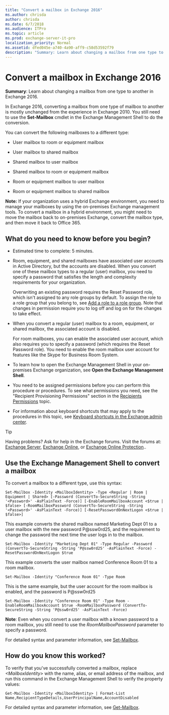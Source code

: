 ```yaml
---
title: "Convert a mailbox in Exchange 2016"
ms.author: chrisda
author: chrisda
ms.date: 6/7/2018
ms.audience: ITPro
ms.topic: article
ms.prod: exchange-server-it-pro
localization_priority: Normal
ms.assetid: dfed045e-a740-4a90-aff9-c58d53592f79
description: "Summary: Learn about changing a mailbox from one type to another in Exchange 2016."
---
```


# Convert a mailbox in Exchange 2016

 **Summary**: Learn about changing a mailbox from one type to another in Exchange 2016.
  
In Exchange 2016, converting a mailbox from one type of mailbox to another is mostly unchanged from the experience in Exchange 2010. You still need to use the **Set-Mailbox** cmdlet in the Exchange Management Shell to do the conversion.
  
You can convert the following mailboxes to a different type:
  
- User mailbox to room or equipment mailbox
    
- User mailbox to shared mailbox
    
- Shared mailbox to user mailbox
    
- Shared mailbox to room or equipment mailbox
    
- Room or equipment mailbox to user mailbox
    
- Room or equipment mailbox to shared mailbox
    
 **Note:** If your organization uses a hybrid Exchange environment, you need to manage your mailboxes by using the on-premises Exchange management tools. To convert a mailbox in a hybrid environment, you might need to move the mailbox back to on-premises Exchange, convert the mailbox type, and then move it back to Office 365.
  
## What do you need to know before you begin?

- Estimated time to complete: 5 minutes.
    
- Room, equipment, and shared mailboxes have associated user accounts in Active Directory, but the accounts are disabled. When you convert one of these mailbox types to a regular (user) mailbox, you need to specify a password that satisfies the length and complexity requirements for your organization.
    
    Overwriting an existing password requires the Reset Password role, which isn't assigned to any role groups by default. To assign the role to a role group that you belong to, see [Add a role to a role group](../../permissions/role-groups.md#AddRemoveRGRole). Note that changes in permission require you to log off and log on for the changes to take effect.
    
- When you convert a regular (user) mailbox to a room, equipment, or shared mailbox, the associated account is disabled.
    
    For room mailboxes, you can enable the associated user account, which also requires you to specify a password (which requires the Reset Password role). You need to enable the room mailbox user account for features like the Skype for Business Room System.
    
- To learn how to open the Exchange Management Shell in your on-premises Exchange organization, see **Open the Exchange Management Shell**.
    
- You need to be assigned permissions before you can perform this procedure or procedures. To see what permissions you need, see the "Recipient Provisioning Permissions" section in the [Recipients Permissions](../../permissions/feature-permissions/recipient-permissions.md) topic.
    
- For information about keyboard shortcuts that may apply to the procedures in this topic, see [Keyboard shortcuts in the Exchange admin center](../../about-documentation/exchange-admin-center-keyboard-shortcuts.md).
    
> [!TIP]
> Having problems? Ask for help in the Exchange forums. Visit the forums at: [Exchange Server](https://go.microsoft.com/fwlink/p/?linkId=60612), [Exchange Online](https://go.microsoft.com/fwlink/p/?linkId=267542), or [Exchange Online Protection](https://go.microsoft.com/fwlink/p/?linkId=285351)..
  
## Use the Exchange Management Shell to convert a mailbox

To convert a mailbox to a different type, use this syntax:
  
```
Set-Mailbox -Identity <MailboxIdentity> -Type <Regular | Room | Equipment | Shared> [-Password (ConvertTo-SecureString -String '<Password>' -AsPlainText -Force)] [-EnableRoomMailboxAccount <$true | $false> [-RoomMailboxPassword (ConvertTo-SecureString -String '<Password>' -AsPlainText -Force)] [-ResetPasswordOnNextLogon <$true | $false>]
```

This example converts the shared mailbox named Marketing Dept 01 to a user mailbox with the new password P@ssw0rd25, and the requirement to change the password the next time the user logs in to the mailbox.
  
```
Set-Mailbox -Identity "Marketing Dept 01" -Type Regular -Password (ConvertTo-SecureString -String 'P@ssw0rd25' -AsPlainText -Force) -ResetPasswordOnNextLogon $true
```

This example converts the user mailbox named Conference Room 01 to a room mailbox.
  
```
Set-Mailbox -Identity "Conference Room 01" -Type Room
```

This is the same example, but the user account for the room mailbox is enabled, and the password is P@ssw0rd25
  
```
Set-Mailbox -Identity "Conference Room 01" -Type Room -EnableRoomMailboxAccount $true -RoomMailboxPassword (ConvertTo-SecureString -String 'P@ssw0rd25' -AsPlainText -Force)
```

 **Note**: Even when you convert a user mailbox with a known password to a room mailbox, you still need to use the _RoomMailboxPassword_ parameter to specify a password.
  
For detailed syntax and parameter information, see [Set-Mailbox](http://technet.microsoft.com/library/a0d413b9-d949-4df6-ba96-ac0906dedae2.aspx).
  
## How do you know this worked?

To verify that you've successfully converted a mailbox, replace _\<MailboxIdentity\>_ with the name, alias, or email address of the mailbox, and run this command in the Exchange Management Shell to verify the property values: 
  
```
Get-Mailbox -Identity <MailboxIdentity> | Format-List Name,RecipientTypeDetails,UserPrincipalName,AccountDisabled
```

For detailed syntax and parameter information, see [Get-Mailbox](http://technet.microsoft.com/library/8a5a6eb9-4a75-47f9-ae3b-a3ba251cf9a8.aspx).
  

